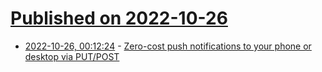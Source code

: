 # [Published on 2022-10-26](index.md)

* [2022-10-26, 00:12:24](https://lobste.rs/s/41dq13/zero_cost_push_notifications_your_phone) - [Zero-cost push notifications to your phone or desktop via PUT/POST](https://ntfy.sh/)
